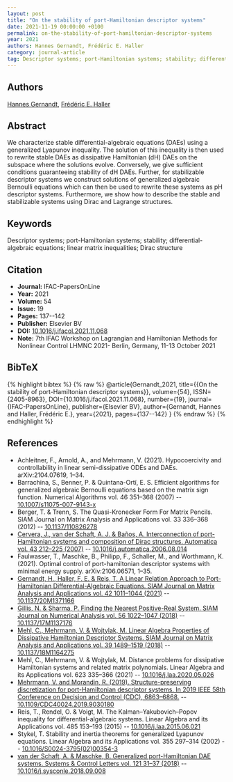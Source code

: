 ```yaml
---
layout: post
title: "On the stability of port-Hamiltonian descriptor systems"
date: 2021-11-19 00:00:00 +0100
permalink: on-the-stability-of-port-hamiltonian-descriptor-systems
year: 2021
authors: Hannes Gernandt, Frédéric E. Haller
category: journal-article
tag: Descriptor systems; port-Hamiltonian systems; stability; differential-algebraic equations; linear matrix inequalities; Dirac structure
---
```

 
## Authors
[Hannes Gernandt](authors/hannes-gernandt), [Frédéric E. Haller](authors/frederic-enrico-haller)
 
## Abstract
We characterize stable differential-algebraic equations (DAEs) using a generalized Lyapunov inequality. The solution of this inequality is then used to rewrite stable DAEs as dissipative Hamiltonian (dH) DAEs on the subspace where the solutions evolve. Conversely, we give sufficient conditions guaranteeing stability of dH DAEs. Further, for stabilizable descriptor systems we construct solutions of generalized algebraic Bernoulli equations which can then be used to rewrite these systems as pH descriptor systems. Furthermore, we show how to describe the stable and stabilizable systems using Dirac and Lagrange structures.
 
## Keywords
Descriptor systems; port-Hamiltonian systems; stability; differential-algebraic equations; linear matrix inequalities; Dirac structure
 
## Citation
- **Journal:** IFAC-PapersOnLine
- **Year:** 2021
- **Volume:** 54
- **Issue:** 19
- **Pages:** 137--142
- **Publisher:** Elsevier BV
- **DOI:** [10.1016/j.ifacol.2021.11.068](https://doi.org/10.1016/j.ifacol.2021.11.068)
- **Note:** 7th IFAC Workshop on Lagrangian and Hamiltonian Methods for Nonlinear Control LHMNC 2021- Berlin, Germany, 11-13 October 2021
 
## BibTeX
{% highlight bibtex %}
{% raw %}
@article{Gernandt_2021,
  title={{On the stability of port-Hamiltonian descriptor systems}},
  volume={54},
  ISSN={2405-8963},
  DOI={10.1016/j.ifacol.2021.11.068},
  number={19},
  journal={IFAC-PapersOnLine},
  publisher={Elsevier BV},
  author={Gernandt, Hannes and Haller, Frédéric E.},
  year={2021},
  pages={137--142}
}
{% endraw %}
{% endhighlight %}
 
## References
- Achleitner, F., Arnold, A., and Mehrmann, V. (2021). Hypocoercivity and controllability in linear semi-dissipative ODEs and DAEs. arXiv:2104.07619, 1–34.
- Barrachina, S., Benner, P. & Quintana-Ortí, E. S. Efficient algorithms for generalized algebraic Bernoulli equations based on the matrix sign function. Numerical Algorithms vol. 46 351–368 (2007) -- [10.1007/s11075-007-9143-x](https://doi.org/10.1007/s11075-007-9143-x)
- Berger, T. & Trenn, S. The Quasi-Kronecker Form For Matrix Pencils. SIAM Journal on Matrix Analysis and Applications vol. 33 336–368 (2012) -- [10.1137/110826278](https://doi.org/10.1137/110826278)
- [Cervera, J., van der Schaft, A. J. & Baños, A. Interconnection of port-Hamiltonian systems and composition of Dirac structures. Automatica vol. 43 212–225 (2007)](interconnection-of-port-hamiltonian-systems-and-composition-of-dirac-structures) -- [10.1016/j.automatica.2006.08.014](https://doi.org/10.1016/j.automatica.2006.08.014)
- Faulwasser, T., Maschke, B., Philipp, F., Schaller, M., and Worthmann, K. (2021). Optimal control of port-hamiltonian descriptor systems with minimal energy supply. arXiv:2106.06571, 1–35.
- [Gernandt, H., Haller, F. E. & Reis, T. A Linear Relation Approach to Port-Hamiltonian Differential-Algebraic Equations. SIAM Journal on Matrix Analysis and Applications vol. 42 1011–1044 (2021)](a-linear-relation-approach-to-port-hamiltonian-differential-algebraic-equations) -- [10.1137/20M1371166](https://doi.org/10.1137/20M1371166)
- [Gillis, N. & Sharma, P. Finding the Nearest Positive-Real System. SIAM Journal on Numerical Analysis vol. 56 1022–1047 (2018)](finding-the-nearest-positive-real-system) -- [10.1137/17M1137176](https://doi.org/10.1137/17M1137176)
- [Mehl, C., Mehrmann, V. & Wojtylak, M. Linear Algebra Properties of Dissipative Hamiltonian Descriptor Systems. SIAM Journal on Matrix Analysis and Applications vol. 39 1489–1519 (2018)](linear-algebra-properties-of-dissipative-hamiltonian-descriptor-systems) -- [10.1137/18M1164275](https://doi.org/10.1137/18M1164275)
- Mehl, C., Mehrmann, V. & Wojtylak, M. Distance problems for dissipative Hamiltonian systems and related matrix polynomials. Linear Algebra and its Applications vol. 623 335–366 (2021) -- [10.1016/j.laa.2020.05.026](https://doi.org/10.1016/j.laa.2020.05.026)
- [Mehrmann, V. and Morandin, R. (2019). Structure-preserving discretization for port-Hamiltonian descriptor systems. In 2019 IEEE 58th Conference on Decision and Control (CDC), 6863–6868.](structure-preserving-discretization-for-port-hamiltonian-descriptor-systems) -- [10.1109/CDC40024.2019.9030180](https://doi.org/10.1109/CDC40024.2019.9030180)
- Reis, T., Rendel, O. & Voigt, M. The Kalman–Yakubovich–Popov inequality for differential-algebraic systems. Linear Algebra and its Applications vol. 485 153–193 (2015) -- [10.1016/j.laa.2015.06.021](https://doi.org/10.1016/j.laa.2015.06.021)
- Stykel, T. Stability and inertia theorems for generalized Lyapunov equations. Linear Algebra and its Applications vol. 355 297–314 (2002) -- [10.1016/S0024-3795(02)00354-3](https://doi.org/10.1016/S0024-3795(02)00354-3)
- [van der Schaft, A. & Maschke, B. Generalized port-Hamiltonian DAE systems. Systems &amp; Control Letters vol. 121 31–37 (2018)](generalized-port-hamiltonian-dae-systems) -- [10.1016/j.sysconle.2018.09.008](https://doi.org/10.1016/j.sysconle.2018.09.008)

